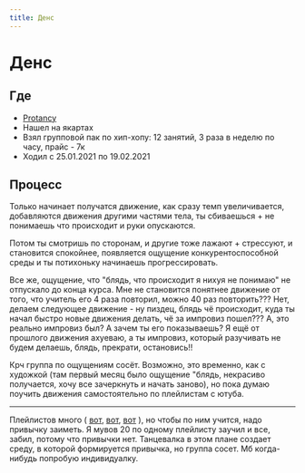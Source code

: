 ```yaml
---
title: Денс
---
```


# Денс

## Где

- [Protancy](https://tancy.pro/)
- Нашел на якартах
- Взял групповой пак по хип-хопу: 12 занятий, 3 раза в неделю по часу, прайс - 7к
- Ходил с 25.01.2021 по 19.02.2021

## Процесс

Только начинает получатся движение, как сразу темп увеличивается, добавляются движения другими частями тела, ты
сбиваешься + не понимаешь что происходит и руки опускаются.

Потом ты смотришь по сторонам, и другие тоже лажают + стрессуют, и становится спокойнее, появляется ощущение
конкурентоспособной среды и ты потихоньку начинаешь прогрессировать.

Все же, ощущение, что "блядь, что происходит я нихуя не понимаю" не отпускало до конца курса. Мне не становится понятнее
движение от того, что учитель его 4 раза повторил, можно 40 раз повторить??? Нет, делаем следующее движение - ну пиздец,
блядь чё происходит, куда ты начал быстро новые движения делать, чё за импровиз пошел??? А, это реально импровиз был? А
зачем ты его показываешь? Я ещё от прошлого движения ахуеваю, а ты импровиз, который разучивать не будем делаешь, блядь,
прекрати, остановись!!

Крч группа по ощущениям сосёт. Возможно, это временно, как с художкой (там первый месяц было ощущение "блядь, некрасиво
получается, хочу все зачеркнуть и начать заново), но пока думаю поучить движения самостоятельно по плейлистам с ютуба.

---

Плейлистов много (
[вот](https://youtube.com/playlist?list=PLA1AB029439BDCC85),
[вот](https://youtube.com/playlist?list=PLLALQuK1NDri2b41x755xfVmkcddnPLnS),
[вот](https://youtube.com/playlist?list=PLLALQuK1NDriyCZY1Bulick4-1L622aLi)
), но чтобы по ним учится, надо
привычку заиметь. Я мувов 20 по одному плейлисту заучил и все, забил, потому что привычки нет. Танцевалка в этом плане
создает среду, в которой формируется привычка, но группа сосет. Мб когда-нибудь попробую индивидуалку.
